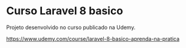 # Curso Laravel 8 basico

Projeto desenvolvido no curso publicado na Udemy.

https://www.udemy.com/course/laravel-8-basico-aprenda-na-pratica
